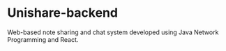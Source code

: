 # Unishare-backend
Web-based note sharing and chat system developed using Java Network Programming and React.
